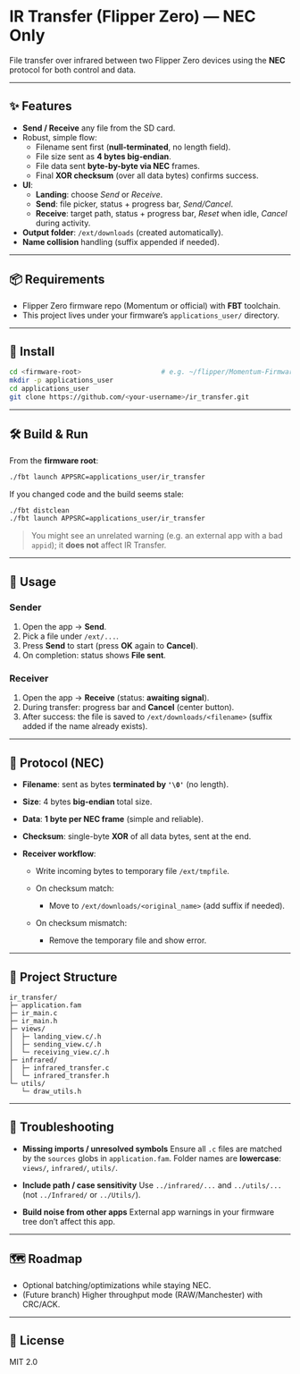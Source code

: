 
# IR Transfer (Flipper Zero) — NEC Only

File transfer over infrared between two Flipper Zero devices using the **NEC** protocol for both control and data.

---

## ✨ Features

- **Send / Receive** any file from the SD card.
- Robust, simple flow:
  - Filename sent first (**null-terminated**, no length field).
  - File size sent as **4 bytes big-endian**.
  - File data sent **byte-by-byte via NEC** frames.
  - Final **XOR checksum** (over all data bytes) confirms success.
- **UI**:
  - **Landing**: choose _Send_ or _Receive_.
  - **Send**: file picker, status + progress bar, _Send/Cancel_.
  - **Receive**: target path, status + progress bar, _Reset_ when idle, _Cancel_ during activity.
- **Output folder**: `/ext/downloads` (created automatically).
- **Name collision** handling (suffix appended if needed).

---

## 📦 Requirements

- Flipper Zero firmware repo (Momentum or official) with **FBT** toolchain.
- This project lives under your firmware’s `applications_user/` directory.

---

## 🚀 Install

```bash
cd <firmware-root>                    # e.g. ~/flipper/Momentum-Firmware_gemini
mkdir -p applications_user
cd applications_user
git clone https://github.com/<your-username>/ir_transfer.git
```

---

## 🛠️ Build & Run

From the **firmware root**:

```bash
./fbt launch APPSRC=applications_user/ir_transfer
```

If you changed code and the build seems stale:

```bash
./fbt distclean
./fbt launch APPSRC=applications_user/ir_transfer
```

> You might see an unrelated warning (e.g. an external app with a bad `appid`); it **does not** affect IR Transfer.

---

## 🧭 Usage

### Sender

1. Open the app → **Send**.
2. Pick a file under `/ext/...`.
3. Press **Send** to start (press **OK** again to **Cancel**).
4. On completion: status shows **File sent**.

### Receiver

1. Open the app → **Receive** (status: **awaiting signal**).
2. During transfer: progress bar and **Cancel** (center button).
3. After success: the file is saved to `/ext/downloads/<filename>` (suffix added if the name already exists).

---

## 📡 Protocol (NEC)

- **Filename**: sent as bytes **terminated by `'\0'`** (no length).
- **Size**: 4 bytes **big-endian** total size.
- **Data**: **1 byte per NEC frame** (simple and reliable).
- **Checksum**: single-byte **XOR** of all data bytes, sent at the end.
- **Receiver workflow**:

  - Write incoming bytes to temporary file `/ext/tmpfile`.
  - On checksum match:

    - Move to `/ext/downloads/<original_name>` (add suffix if needed).

  - On checksum mismatch:

    - Remove the temporary file and show error.

---

## 📂 Project Structure

```
ir_transfer/
├─ application.fam
├─ ir_main.c
├─ ir_main.h
├─ views/
│  ├─ landing_view.c/.h
│  ├─ sending_view.c/.h
│  └─ receiving_view.c/.h
├─ infrared/
│  ├─ infrared_transfer.c
│  └─ infrared_transfer.h
└─ utils/
   └─ draw_utils.h
```

---

## 🧰 Troubleshooting

- **Missing imports / unresolved symbols**
  Ensure all `.c` files are matched by the `sources` globs in `application.fam`.
  Folder names are **lowercase**: `views/`, `infrared/`, `utils/`.

- **Include path / case sensitivity**
  Use `../infrared/...` and `../utils/...` (not `../Infrared/` or `../Utils/`).

- **Build noise from other apps**
  External app warnings in your firmware tree don’t affect this app.

---

## 🗺️ Roadmap

- Optional batching/optimizations while staying NEC.
- (Future branch) Higher throughput mode (RAW/Manchester) with CRC/ACK.

---

## 📝 License

MIT 2.0
